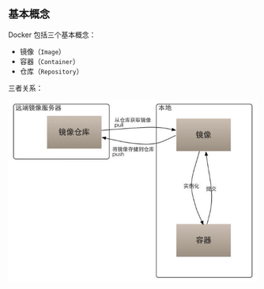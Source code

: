 ## 基本概念

Docker 包括三个基本概念：

* 镜像（`Image`）
* 容器（`Container`）
* 仓库（`Repository`）

三者关系：

![](/assets/2156466-b4341e9da2e6e170.jpg)

